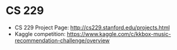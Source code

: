 # CS 229

- CS 229 Project Page: http://cs229.stanford.edu/projects.html
- Kaggle competition: https://www.kaggle.com/c/kkbox-music-recommendation-challenge/overview

